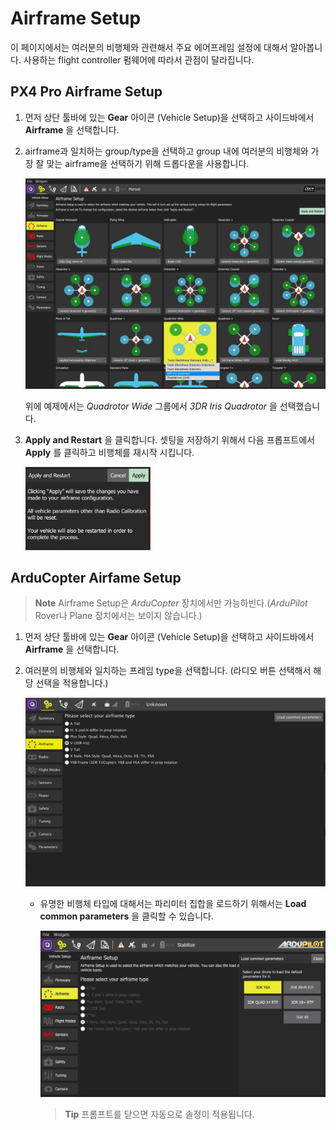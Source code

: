 # Airframe Setup

이 페이지에서는 여러분의 비행체와 관련해서 주요 에어프레임 설정에 대해서 알아봅니다. 사용하는 flight controller 펌웨어에 따라서 관점이 달라집니다.


## PX4 Pro Airframe Setup

1. 먼저 상단 툴바에 있는 **Gear** 아이콘 (Vehicle Setup)을 선택하고 사이드바에서 **Airframe** 을 선택합니다.

1. airframe과 일치하는 group/type을 선택하고 group 내에 여러분의 비행체와 가장 잘 맞는 airframe을 선택하기 위해 드롭다운을 사용합니다.

   ![](../../images/setup/airframe_px4.jpg)

   위에 예제에서는 *Quadrotor Wide* 그룹에서 *3DR Iris Quadrotor* 을 선택했습니다.

1. **Apply and Restart** 을 클릭합니다. 셋팅을 저장하기 위해서 다음 프롭프트에서 **Apply** 를 클릭하고 비행체를 재시작 시킵니다.

   <img src="../../images/setup/airframe_px4_apply_prompt.jpg" width="200px" title="Apply airframe selection prompt" />


## ArduCopter Airfame Setup

> **Note** Airframe Setup은 *ArduCopter* 장치에서만 가능하빈다.(*ArduPilot* Rover나 Plane 장치에서는 보이지 않습니다.)

1. 먼저 상단 툴바에 있는 **Gear** 아이콘 (Vehicle Setup)을 선택하고 사이드바에서 **Airframe** 을 선택합니다.

1. 여러분의 비행체와 일치하는 프레임 type을 선택합니다. (라디오 버튼 선택해서 해당 선택을 적용합니다.)

   ![airframe 타입 선택하기](../../images/setup/airframe_ardupilot.jpg)


   * 유명한 비행체 타입에 대해서는 파리미터 집합을 로드하기 위해서는 **Load common parameters** 을 클릭할 수 있습니다.

     ![비행체 파라미터 로드하기](../../images/setup/airframe_ardupilot_parameters.jpg)

     > **Tip** 프롬프트를 닫으면 자동으로 솔정이 적용됩니다.
